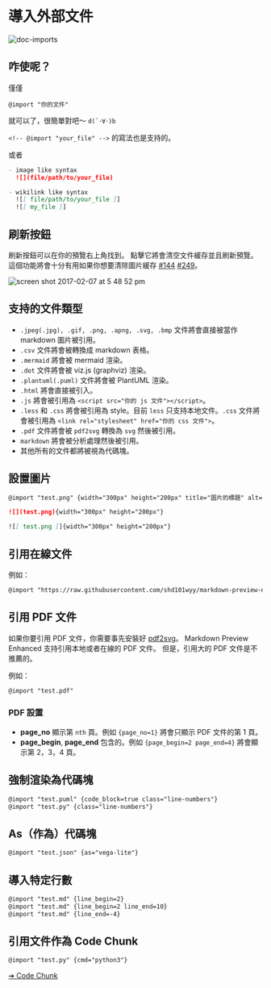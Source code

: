 # 導入外部文件

![doc-imports](https://cloud.githubusercontent.com/assets/1908863/22716507/f352a4b6-ed5b-11e6-9bac-88837f111de0.gif)

## 咋使呢？

僅僅

`@import "你的文件"`

就可以了，很簡單對吧～ <code>d(\`･∀･)b</code>

`<!-- @import "your_file" -->` 的寫法也是支持的。

或者

```markdown
- image like syntax
  ![](file/path/to/your_file)

- wikilink like syntax
  ![[ file/path/to/your_file ]]
  ![[ my_file ]]
```

## 刷新按鈕

刷新按鈕可以在你的預覽右上角找到。
點擊它將會清空文件緩存並且刷新預覽。
這個功能將會十分有用如果你想要清除圖片緩存 [#144](https://github.com/shd101wyy/markdown-preview-enhanced/issues/144) [#249](https://github.com/shd101wyy/markdown-preview-enhanced/issues/249)。

![screen shot 2017-02-07 at 5 48 52 pm](https://cloud.githubusercontent.com/assets/1908863/22716917/c7088ae0-ed5d-11e6-8db9-e1ab035a3a2b.png)

## 支持的文件類型

- `.jpeg(.jpg), .gif, .png, .apng, .svg, .bmp` 文件將會直接被當作 markdown 圖片被引用。
- `.csv` 文件將會被轉換成 markdown 表格。
- `.mermaid` 將會被 mermaid 渲染。
- `.dot` 文件將會被 viz.js (graphviz) 渲染。
- `.plantuml(.puml)` 文件將會被 PlantUML 渲染。
- `.html` 將會直接被引入。
- `.js` 將會被引用為 `<script src="你的 js 文件"></script>`。
- `.less` 和 `.css` 將會被引用為 style。目前 `less` 只支持本地文件。`.css` 文件將會被引用為 `<link rel="stylesheet" href="你的 css 文件">`。
- `.pdf` 文件將會被 `pdf2svg` 轉換為 `svg` 然後被引用。
- `markdown` 將會被分析處理然後被引用。
- 其他所有的文件都將被視為代碼塊。

## 設置圖片

```markdown
@import "test.png" {width="300px" height="200px" title="圖片的標題" alt="我的 alt"}

![](test.png){width="300px" height="200px"}

![[ test.png ]]{width="300px" height="200px"}
```

## 引用在線文件

例如：

```markdown
@import "https://raw.githubusercontent.com/shd101wyy/markdown-preview-enhanced/master/LICENSE.md"
```

## 引用 PDF 文件

如果你要引用 PDF 文件，你需要事先安裝好 [pdf2svg](zh-tw/extra.md)。
Markdown Preview Enhanced 支持引用本地或者在線的 PDF 文件。
但是，引用大的 PDF 文件是不推薦的。

例如：

```markdown
@import "test.pdf"
```

### PDF 設置

- **page_no**
  顯示第 `nth` 頁。例如 `{page_no=1}` 將會只顯示 PDF 文件的第 1 頁。
- **page_begin**, **page_end**
  包含的。例如 `{page_begin=2 page_end=4}` 將會顯示第 2，3，4 頁。

## 強制渲染為代碼塊

```markdown
@import "test.puml" {code_block=true class="line-numbers"}
@import "test.py" {class="line-numbers"}
```

## As（作為）代碼塊

```markdown
@import "test.json" {as="vega-lite"}
```

## 導入特定行數

```markdown
@import "test.md" {line_begin=2}
@import "test.md" {line_begin=2 line_end=10}
@import "test.md" {line_end=-4}
```

## 引用文件作為 Code Chunk

```markdown
@import "test.py" {cmd="python3"}
```

[➔ Code Chunk](zh-tw/code-chunk.md)
